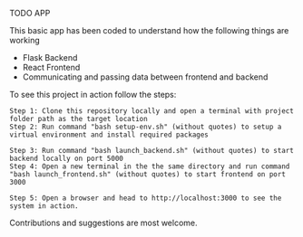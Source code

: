 TODO APP 

This basic app has been coded to understand how the following things are working

- Flask Backend
- React Frontend
- Communicating and passing data between frontend and backend

To see this project in action follow the steps:

    Step 1: Clone this repository locally and open a terminal with project folder path as the target location
    Step 2: Run command "bash setup-env.sh" (without quotes) to setup a virtual environment and install required packages

    Step 3: Run command "bash launch_backend.sh" (without quotes) to start backend locally on port 5000
    Step 4: Open a new terminal in the the same directory and run command "bash launch_frontend.sh" (without quotes) to start frontend on port 3000

    Step 5: Open a browser and head to http://localhost:3000 to see the system in action.


Contributions and suggestions are most welcome.

